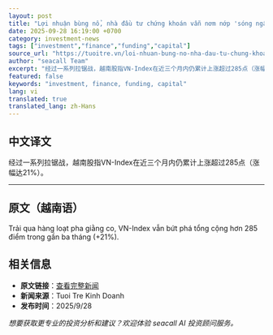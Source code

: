 ```yaml
---
layout: post
title: "Lợi nhuận bùng nổ, nhà đầu tư chứng khoán vẫn nơm nớp 'sóng ngầm'"
date: 2025-09-28 16:19:00 +0700
category: investment-news
tags: ["investment","finance","funding","capital"]
source_url: "https://tuoitre.vn/loi-nhuan-bung-no-nha-dau-tu-chung-khoan-van-nom-nop-song-ngam-20250928111049591.htm"
author: "seacall Team"
excerpt: "经过一系列拉锯战，越南股指VN-Index在近三个月内仍累计上涨超过285点（涨幅达21%）。..."
featured: false
keywords: "investment, finance, funding, capital"
lang: vi
translated: true
translated_lang: zh-Hans
---
```


## 中文译文

经过一系列拉锯战，越南股指VN-Index在近三个月内仍累计上涨超过285点（涨幅达21%）。

---

## 原文（越南语）

Trải qua hàng loạt pha giằng co, VN-Index vẫn bứt phá tổng cộng hơn 285 điểm trong gần ba tháng (+21%).

## 相关信息

- **原文链接**：[查看完整新闻](https://tuoitre.vn/loi-nhuan-bung-no-nha-dau-tu-chung-khoan-van-nom-nop-song-ngam-20250928111049591.htm)
- **新闻来源**：Tuoi Tre Kinh Doanh
- **发布时间**：2025/9/28

*想要获取更专业的投资分析和建议？欢迎体验 seacall AI 投资顾问服务。*